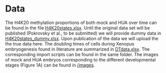 # Data 

The H4K20 methylation proportions of both mock and HUA over time can be found in the file [H4K20states.xlsx](H4K20states.xlsx). Until the original data set will be published (Pokrovsky et al., to be submitted) we will provide dummy data in [H4K20states_dummy.xlsx](H4K20states_dummy.xlsx). Upon publication of the data we will upload the the true data here. The doubling times of cells during Xenopus embryogenesis found in literature are summarized in [DTdata.xlsx](DTdata.xlsx). The corresponding import scripts can be found in the same folder. The images of mock and HUA embryos corresponding to the different developmental stages (Figure 1A) can be found in [/images](/images).

